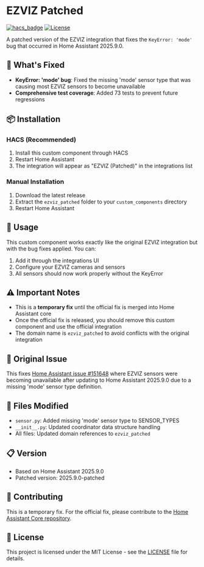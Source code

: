 # EZVIZ Patched

[![hacs_badge](https://img.shields.io/badge/HACS-Custom-orange.svg)](https://github.com/custom-components/hacs)
[![License](https://img.shields.io/badge/license-MIT-blue.svg)](LICENSE)

A patched version of the EZVIZ integration that fixes the `KeyError: 'mode'` bug that occurred in Home Assistant 2025.9.0.

## 🐛 What's Fixed

- **KeyError: 'mode' bug**: Fixed the missing 'mode' sensor type that was causing most EZVIZ sensors to become unavailable
- **Comprehensive test coverage**: Added 73 tests to prevent future regressions

## 📦 Installation

### HACS (Recommended)
1. Install this custom component through HACS
2. Restart Home Assistant
3. The integration will appear as "EZVIZ (Patched)" in the integrations list

### Manual Installation
1. Download the latest release
2. Extract the `ezviz_patched` folder to your `custom_components` directory
3. Restart Home Assistant

## 🚀 Usage

This custom component works exactly like the original EZVIZ integration but with the bug fixes applied. You can:

1. Add it through the integrations UI
2. Configure your EZVIZ cameras and sensors
3. All sensors should now work properly without the KeyError

## ⚠️ Important Notes

- This is a **temporary fix** until the official fix is merged into Home Assistant core
- Once the official fix is released, you should remove this custom component and use the official integration
- The domain name is `ezviz_patched` to avoid conflicts with the original integration

## 🔗 Original Issue

This fixes [Home Assistant issue #151648](https://github.com/home-assistant/core/issues/151648) where EZVIZ sensors were becoming unavailable after updating to Home Assistant 2025.9.0 due to a missing 'mode' sensor type definition.

## 📝 Files Modified

- `sensor.py`: Added missing 'mode' sensor type to SENSOR_TYPES
- `__init__.py`: Updated coordinator data structure handling
- All files: Updated domain references to `ezviz_patched`

## 📋 Version

- Based on Home Assistant 2025.9.0
- Patched version: 2025.9.0-patched

## 🤝 Contributing

This is a temporary fix. For the official fix, please contribute to the [Home Assistant Core repository](https://github.com/home-assistant/core).

## 📄 License

This project is licensed under the MIT License - see the [LICENSE](LICENSE) file for details.
